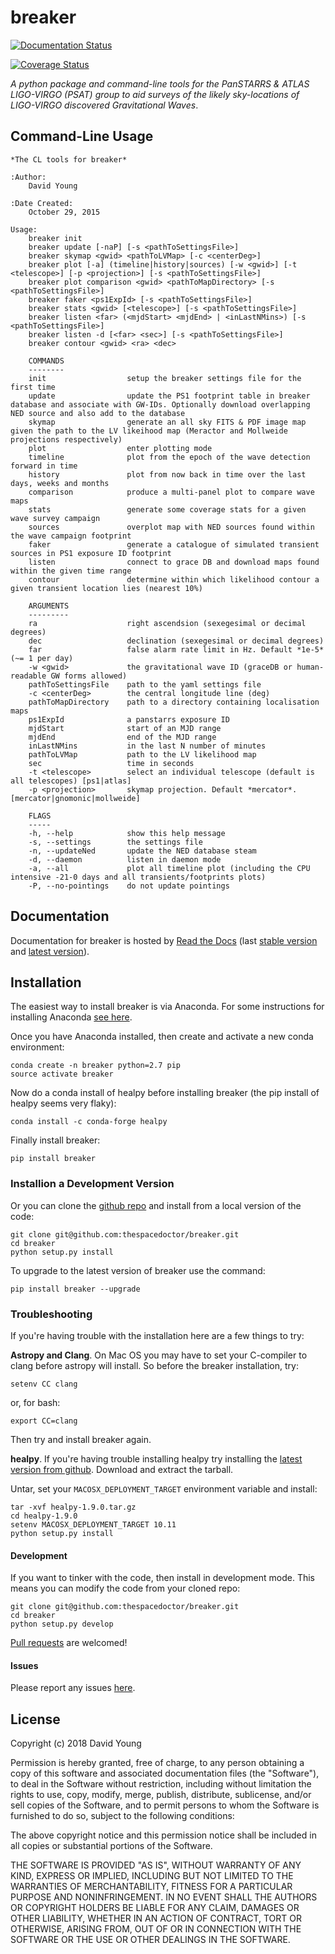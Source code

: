 breaker
=======

[![Documentation Status](https://readthedocs.org/projects/breaker/badge/)](http://breaker.readthedocs.io/en/latest/?badge)

[![Coverage Status](https://cdn.jsdelivr.net/gh/thespacedoctor/breaker@master/coverage.svg)](https://cdn.jsdelivr.net/gh/thespacedoctor/breaker@master/htmlcov/index.html)

*A python package and command-line tools for the PanSTARRS & ATLAS
LIGO-VIRGO (PSAT) group to aid surveys of the likely sky-locations of
LIGO-VIRGO discovered Gravitational Waves*.

Command-Line Usage
------------------

    *The CL tools for breaker*

    :Author:
        David Young

    :Date Created:
        October 29, 2015

    Usage:
        breaker init
        breaker update [-naP] [-s <pathToSettingsFile>]
        breaker skymap <gwid> <pathToLVMap> [-c <centerDeg>]
        breaker plot [-a] (timeline|history|sources) [-w <gwid>] [-t <telescope>] [-p <projection>] [-s <pathToSettingsFile>]
        breaker plot comparison <gwid> <pathToMapDirectory> [-s <pathToSettingsFile>]
        breaker faker <ps1ExpId> [-s <pathToSettingsFile>]
        breaker stats <gwid> [<telescope>] [-s <pathToSettingsFile>]
        breaker listen <far> (<mjdStart> <mjdEnd> | <inLastNMins>) [-s <pathToSettingsFile>]
        breaker listen -d [<far> <sec>] [-s <pathToSettingsFile>]
        breaker contour <gwid> <ra> <dec> 

        COMMANDS
        --------
        init                  setup the breaker settings file for the first time
        update                update the PS1 footprint table in breaker database and associate with GW-IDs. Optionally download overlapping NED source and also add to the database
        skymap                generate an all sky FITS & PDF image map given the path to the LV likeihood map (Meractor and Mollweide projections respectively)
        plot                  enter plotting mode
        timeline              plot from the epoch of the wave detection forward in time
        history               plot from now back in time over the last days, weeks and months
        comparison            produce a multi-panel plot to compare wave maps
        stats                 generate some coverage stats for a given wave survey campaign
        sources               overplot map with NED sources found within the wave campaign footprint
        faker                 generate a catalogue of simulated transient sources in PS1 exposure ID footprint
        listen                connect to grace DB and download maps found within the given time range
        contour               determine within which likelihood contour a given transient location lies (nearest 10%)

        ARGUMENTS
        ---------
        ra                    right ascendsion (sexegesimal or decimal degrees)
        dec                   declination (sexegesimal or decimal degrees)
        far                   false alarm rate limit in Hz. Default *1e-5* (~= 1 per day)
        -w <gwid>             the gravitational wave ID (graceDB or human-readable GW forms allowed)
        pathToSettingsFile    path to the yaml settings file
        -c <centerDeg>        the central longitude line (deg)
        pathToMapDirectory    path to a directory containing localisation maps
        ps1ExpId              a panstarrs exposure ID
        mjdStart              start of an MJD range
        mjdEnd                end of the MJD range
        inLastNMins           in the last N number of minutes
        pathToLVMap           path to the LV likelihood map
        sec                   time in seconds
        -t <telescope>        select an individual telescope (default is all telescopes) [ps1|atlas]
        -p <projection>       skymap projection. Default *mercator*. [mercator|gnomonic|mollweide]

        FLAGS
        -----
        -h, --help            show this help message
        -s, --settings        the settings file
        -n, --updateNed       update the NED database steam
        -d, --daemon          listen in daemon mode
        -a, --all             plot all timeline plot (including the CPU intensive -21-0 days and all transients/footprints plots)
        -P, --no-pointings    do not update pointings 

Documentation
-------------

Documentation for breaker is hosted by [Read the
Docs](http://breaker.readthedocs.org/en/stable/) (last [stable
version](http://breaker.readthedocs.org/en/stable/) and [latest
version](http://breaker.readthedocs.org/en/latest/)).

Installation
------------

The easiest way to install breaker is via Anaconda. For some
instructions for installing Anaconda [see
here](http://astronotes.co.uk/blog/2017/10/04/An-Astronomer's-Guide-to-dotstar-Conda.html).

Once you have Anaconda installed, then create and activate a new conda
environment:

    conda create -n breaker python=2.7 pip
    source activate breaker

Now do a conda install of healpy before installing breaker (the pip
install of healpy seems very flaky):

    conda install -c conda-forge healpy

Finally install breaker:

    pip install breaker

### Installion a Development Version

Or you can clone the [github
repo](https://github.com/thespacedoctor/breaker) and install from a
local version of the code:

    git clone git@github.com:thespacedoctor/breaker.git
    cd breaker
    python setup.py install

To upgrade to the latest version of breaker use the command:

    pip install breaker --upgrade

### Troubleshooting

If you're having trouble with the installation here are a few things to
try:

**Astropy and Clang**. On Mac OS you may have to set your C-compiler to
clang before astropy will install. So before the breaker installation,
try:

    setenv CC clang

or, for bash:

    export CC=clang

Then try and install breaker again.

**healpy**. If you're having trouble installing healpy try installing
the [latest version from
github](https://github.com/healpy/healpy/releases). Download and extract
the tarball.

Untar, set your `MACOSX_DEPLOYMENT_TARGET` environment variable and
install:

    tar -xvf healpy-1.9.0.tar.gz
    cd healpy-1.9.0
    setenv MACOSX_DEPLOYMENT_TARGET 10.11
    python setup.py install

#### Development

If you want to tinker with the code, then install in development mode.
This means you can modify the code from your cloned repo:

    git clone git@github.com:thespacedoctor/breaker.git
    cd breaker
    python setup.py develop

[Pull requests](https://github.com/thespacedoctor/breaker/pulls) are
welcomed!

#### Issues

Please report any issues
[here](https://github.com/thespacedoctor/breaker/issues).

License
-------

Copyright (c) 2018 David Young

Permission is hereby granted, free of charge, to any person obtaining a
copy of this software and associated documentation files (the
"Software"), to deal in the Software without restriction, including
without limitation the rights to use, copy, modify, merge, publish,
distribute, sublicense, and/or sell copies of the Software, and to
permit persons to whom the Software is furnished to do so, subject to
the following conditions:

The above copyright notice and this permission notice shall be included
in all copies or substantial portions of the Software.

THE SOFTWARE IS PROVIDED "AS IS", WITHOUT WARRANTY OF ANY KIND, EXPRESS
OR IMPLIED, INCLUDING BUT NOT LIMITED TO THE WARRANTIES OF
MERCHANTABILITY, FITNESS FOR A PARTICULAR PURPOSE AND NONINFRINGEMENT.
IN NO EVENT SHALL THE AUTHORS OR COPYRIGHT HOLDERS BE LIABLE FOR ANY
CLAIM, DAMAGES OR OTHER LIABILITY, WHETHER IN AN ACTION OF CONTRACT,
TORT OR OTHERWISE, ARISING FROM, OUT OF OR IN CONNECTION WITH THE
SOFTWARE OR THE USE OR OTHER DEALINGS IN THE SOFTWARE.
